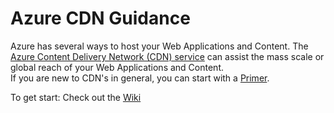 # Azure CDN Guidance

Azure has several ways to host your Web Applications and Content.  The [Azure Content Delivery Network (CDN) service](https://azure.microsoft.com/en-us/services/cdn/) can assist the mass scale or global reach of your Web Applications and Content.  
If you are new to CDN's in general, you can start with a [Primer](https://github.com/andywahr/azure-cdn-guidance/wiki/CDN-Primer).


To get start:  Check out the [Wiki](https://github.com/andywahr/azure-cdn-guidance/wiki)
